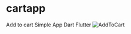 # cartapp
Add to cart Simple App 
Dart Flutter
![AddToCart](https://user-images.githubusercontent.com/64031326/205727289-7bb7f16f-4c5a-403e-9f47-237c8965e790.jpg)
